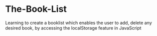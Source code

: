 # The-Book-List
Learning to create a booklist which enables the user to add, delete any desired book, by accessing the localStorage feature in JavaScript
